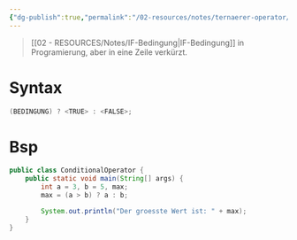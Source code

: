 ```yaml
---
{"dg-publish":true,"permalink":"/02-resources/notes/ternaerer-operator/","tags":["informatik/code"],"noteIcon":"","updated":"2025-09-10T16:33:13.914+02:00"}
---
```


>[[02 - RESOURCES/Notes/IF-Bedingung\|IF-Bedingung]] in Programierung, aber in eine Zeile verkürzt.
# Syntax
```java
(BEDINGUNG) ? <TRUE> : <FALSE>;
```
# Bsp
```java
public class ConditionalOperator {
	public static void main(String[] args) {
		int a = 3, b = 5, max;
		max = (a > b) ? a : b;

		System.out.println("Der groesste Wert ist: " + max);
	}
}
```